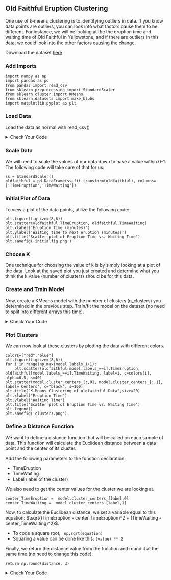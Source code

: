 ## Old Faithful Eruption Clustering
One use of k-means clustering is to identifying outliers in data. If you know data points are outliers, you can look into what factors cause them to be different. For instance, we will be looking at the the eruption time and waiting time of Old Faithful in Yellowstone, and if there are outliers in this data, we could look into the other factors causing the change.

Download the dataset [here](oldfaithful.csv)

### Add Imports

```
import numpy as np
import pandas as pd
from pandas import read_csv
from sklearn.preprocessing import StandardScaler
from sklearn.cluster import KMeans
from sklearn.datasets import make_blobs
import matplotlib.pyplot as plt
```

### Load Data
Load the data as normal with read_csv()

<details markdown="1">

<summary>Check Your Code</summary>

```
oldfaithful = read_csv('oldfaithful.csv')
```

</details>

### Scale Data
We will need to scale the values of our data down to have a value within 0-1. The following code will take care of that for us:

```
ss = StandardScaler()
oldfaithful = pd.DataFrame(ss.fit_transform(oldfaithful), columns=['TimeEruption','TimeWaiting'])
```

### Initial Plot of Data
To view a plot of the data points, utilize the following code:

```
plt.figure(figsize=(8,6))
plt.scatter(oldfaithful.TimeEruption, oldfaithful.TimeWaiting)
plt.xlabel('Eruption Time (minutes)')
plt.ylabel('Waiting time to next eruption (minutes)')
plt.title('Scatter plot of Eruption Time vs. Waiting Time')
plt.savefig('initialfig.png')
```

### Choose K
One technique for choosing the value of k is by simply looking at a plot of the data. Look at the saved plot you just created and determine what you think the k value (number of clusters) should be for this data.

### Create and Train Model
Now, create a KMeans model with the number of clusters (n_clusters) you determined in the previous step.  Train/fit the model on the dataset (no need to split into different arrays this time).

<details markdown="1">

<summary>Check Your Code</summary>

```
km = KMeans(n_clusters=2)
model = km.fit(oldfaithful)
```
</details>

### Plot Clusters
We can now look at these clusters by plotting the data with different colors.

```
colors=["red","blue"]
plt.figure(figsize=(8,6))
for i in range(np.max(model.labels_)+1):
    plt.scatter(oldfaithful[model.labels_==i].TimeEruption, oldfaithful[model.labels_==i].TimeWaiting, label=i, c=colors[i], alpha=0.5, s=40)
plt.scatter(model.cluster_centers_[:,0], model.cluster_centers_[:,1], label='Centers', c="black", s=100)
plt.title("K-Means Clustering of oldfaithful Data",size=20)
plt.xlabel("Eruption Time")
plt.ylabel("Waiting Time")
plt.title('Scatter plot of Eruption Time vs. Waiting Time')
plt.legend()
plt.savefig('clusters.png')
```

###  Define a Distance Function
We want to define a distance function that will be called on each sample of data. This function will calculate the Euclidean distance between a data point and the center of its cluster.

Add the following parameters to the function declaration:
- TimeEruption
- TimeWaiting
- Label (label of the cluster)

We also need to get the center values for the cluster we are looking at.
```
center_TimeEruption =  model.cluster_centers_[label,0]
center_TimeWaiting =  model.cluster_centers_[label,1]
```

Now, to calculate the Euclidean distance, we set a variable equal to this equation: $\sqrt{(TimeEruption - center_TimeEruption)^2 + (TimeWaiting - center_TimeWaiting)^2}$.
- To code a square root, ``` np.sqrt(equation)```
- Squaring a value can be done like this: ``` (value) ** 2 ```

Finally, we return the distance value from the function and round it at the same time (no need to change this code).
```
return np.round(distance, 3)
```

<details markdown="1">

<summary>Check Your Code</summary>

```
def distance_from_center(TimeEruption, TimeWaiting, label):
    center_TimeEruption =  model.cluster_centers_[label,0]
    center_TimeWaiting =  model.cluster_centers_[label,1]
    distance = np.sqrt((TimeEruption - center_TimeEruption) ** 2 + (TimeWaiting - center_TimeWaiting) ** 2)
    return np.round(distance, 3)
``

</details>`

### Add Values to Dataset
Now, let's add both the labels from the model and distances to our dataset variable (this way we have easy access to them).  Set oldfaithful['label'] equal to model.labels_ and oldfaithful['distance'] equal to a function call to distance_from_center with the following parameters: oldfaithful.TimeEruption, oldfaithful.TimeWaiting, oldfaithful.label

<details markdown="1">

<summary>Check Your Code</summary>

```
oldfaithful['label'] = model.labels_
oldfaithful['distance'] = distance_from_center(oldfaithful.TimeEruption, oldfaithful.TimeWaiting, oldfaithful.label)
```

</details>

### Finding the Outliers
It is time to find the outliers. The outliers are the datapoints that lay the farthest away from the center of their cluster. The code below will sort the distances we generated and choose the 10 largest distances as our outliers.

```
outliers_idx = list(oldfaithful.sort_values('distance', ascending=False).head(10).index)
outliers = oldfaithful[oldfaithful.index.isin(outliers_idx)]
```

### Final Plot
Use the following code to plot the outliers.  What do you think are some factors that could caused these outliers? In real-life, looking into these other contributing features could help us in future predictions.

```
plt.figure(figsize=(8,6))
colors=["red","blue","green","orange"]
for i in range(np.max(model.labels_)+1):
    plt.scatter(oldfaithful[model.labels_==i].TimeEruption, oldfaithful[model.labels_==i].TimeWaiting, label=i, c=colors[i], alpha=0.5, s=40)
plt.scatter(outliers.TimeEruption, outliers.TimeWaiting, c='aqua', s=100)
plt.scatter(model.cluster_centers_[:,0], model.cluster_centers_[:,1], label='Centers', c="black", s=100)
plt.title("K-Means Clustering of oldfaithful Data",size=20)
plt.xlabel("Annual TimeEruption")
plt.ylabel("TimeWaiting")
plt.title('Scatter plot of Annual TimeEruption vs. TimeWaiting')
plt.legend()
plt.savefig('outliersfig.png)
```


